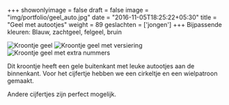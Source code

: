 +++
showonlyimage = false
draft = false
image = "img/portfolio/geel_auto.jpg"
date = "2016-11-05T18:25:22+05:30"
title = "Geel met autootjes"
weight = 89
geslachten = ['jongen']
+++
Bijpassende kleuren: Blauw, zachtgeel, felgeel, bruin
<!--more-->
![Kroontje geel][1]
![Kroontje geel met versiering][2]
![Kroontje geel met extra nummers][3]

Dit kroontje heeft een gele buitenkant met leuke autootjes aan de binnenkant. Voor het cijfertje hebben we een cirkeltje en een wielpatroon gemaakt.

Andere cijfertjes zijn perfect mogelijk.

[1]: /img/portfolio/geel_auto.jpg
[2]: /img/portfolio/alternatieven/geel_auto_met.jpg
[3]: /img/portfolio/alternatieven/geel_auto_extra_nummers_hoopje.jpg
